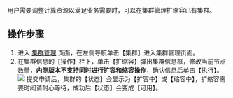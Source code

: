 用户需要调整计算资源以满足业务需要时，可以在集群管理扩缩容已有集群。

## 操作步骤

1. 进入 [集群管理](https://sparkling.cloud.tencent.com) 页面，在左侧导航单击【集群】进入集群管理页面。
2. 在集群信息的【操作】栏下，单击【扩缩容】弹出集群信息框，修改当前节点数量，**内测版本不支持同时进行扩容和缩容操作**，确认信息后单击【执行】。
   ![](https://main.qcloudimg.com/raw/a5a481b52bea0ef12475ea2baa7a333b.png)
    提交申请后，集群的【状态】会显示为【扩容中】或【缩容中】，扩缩容需要时间请耐心等待，成功后【状态】会变成【可用】。

